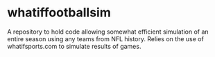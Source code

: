 # whatiffootballsim
A repository to hold code allowing somewhat efficient simulation of an entire season using any teams from NFL history. Relies on the use of whatifsports.com to simulate results of games.

